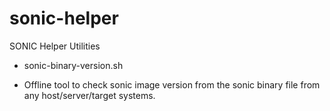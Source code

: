 # sonic-helper
SONIC Helper Utilities

- sonic-binary-version.sh
*    Offline tool to check sonic image version from the sonic binary file from any host/server/target systems.
